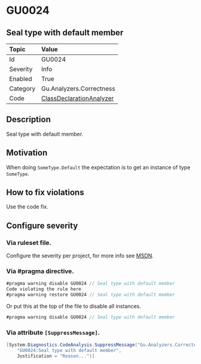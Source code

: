 # GU0024
## Seal type with default member

| Topic    | Value
| :--      | :--
| Id       | GU0024
| Severity | Info
| Enabled  | True
| Category | Gu.Analyzers.Correctness
| Code     | [ClassDeclarationAnalyzer](https://github.com/GuOrg/Gu.Analyzers/blob/master/Gu.Analyzers/Analyzers/ClassDeclarationAnalyzer.cs)
## Description

Seal type with default member.

## Motivation

When doing `SomeType.Default` the expectation is to get an instance of type `SomeType`.

## How to fix violations

Use the code fix.

<!-- start generated config severity -->
## Configure severity

### Via ruleset file.

Configure the severity per project, for more info see [MSDN](https://msdn.microsoft.com/en-us/library/dd264949.aspx).

### Via #pragma directive.
```C#
#pragma warning disable GU0024 // Seal type with default member
Code violating the rule here
#pragma warning restore GU0024 // Seal type with default member
```

Or put this at the top of the file to disable all instances.
```C#
#pragma warning disable GU0024 // Seal type with default member
```

### Via attribute `[SuppressMessage]`.

```C#
[System.Diagnostics.CodeAnalysis.SuppressMessage("Gu.Analyzers.Correctness", 
    "GU0024:Seal type with default member", 
    Justification = "Reason...")]
```
<!-- end generated config severity -->